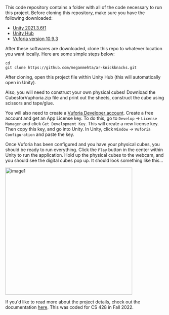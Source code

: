 This code repository contains a folder with all of the code necessary to run this project. Before cloning this repository, make sure you have the following downloaded:
- [Unity 2021.3.6f1](https://unity3d.com/unity/whats-new/2021.3.6)
- [Unity Hub](https://unity3d.com/get-unity/download)
- [Vuforia version 10.9.3](https://developer.vuforia.com/downloads/sdk)

After these softwares are downloaded, clone this repo to whatever location you want locally. Here are some simple steps below: 

```
cd 
git clone https://github.com/meganmehta/ar-knickknacks.git
```
After cloning, open this project file within Unity Hub (this will automatically open in Unity). 

Also, you will need to construct your own physical cubes! Download the CubesforVuphoria.zip file and print out the sheets, construct the cube using scissors and tape/glue.

You will also need to create a [Vuforia Developer account](https://developer.vuforia.com/). Create a free account and get an App License key. To do this, 
go to `Develop` -> `License Manager` and click `Get Development Key`. This will create a new license key. Then copy this key, and go into Unity. In Unity, 
click `Window` -> `Vuforia Configuration` and paste the key. 

Once Vuforia has been configured and you have your physical cubes, you should be ready to run everything. Click the `Play` button in the center within Unity to run 
the application. Hold up the physical cubes to the webcam, and you should see the digital cubes pop up. It should look something like this...

<img width="401" alt="image1" src="https://user-images.githubusercontent.com/29783726/191116021-f4cd7a9b-7920-4e66-9a71-7bc06a0438c9.png">

If you'd like to read more about the project details, check out
the documentation [here](https://mmehta25.people.uic.edu/428p1.html). This was coded for CS 428 in Fall 2022.
